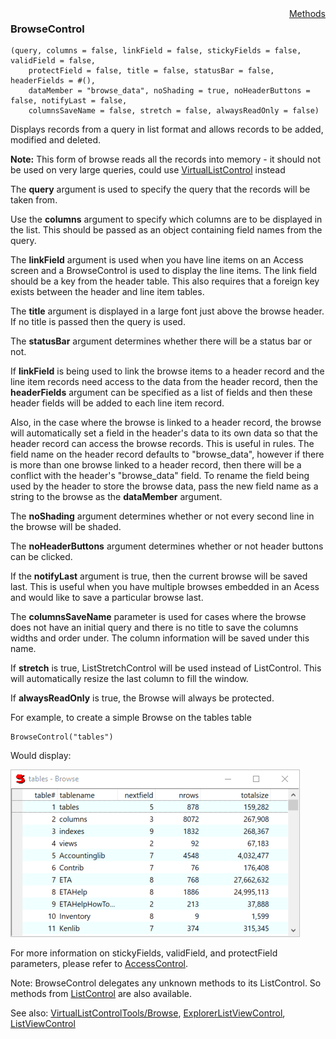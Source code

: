 <div style="float:right"><span class="toplinks"><a href="/suneidoc/User Interfaces/Reference/BrowseControl/Methods">Methods</a></span></div>

### BrowseControl

``` suneido
(query, columns = false, linkField = false, stickyFields = false, validField = false, 
    protectField = false, title = false, statusBar = false, headerFields = #(), 
    dataMember = "browse_data", noShading = true, noHeaderButtons = false, notifyLast = false, 
    columnsSaveName = false, stretch = false, alwaysReadOnly = false)
```

Displays records from a query in list format and allows records to be added, modified and deleted.

**Note:** This form of browse reads all the records into memory - it should not be used on very large queries, could use [VirtualListControl](<VirtualListControl.md>) instead

The **query** argument is used to specify the query that the records will be taken from. 

Use the **columns** argument to specify which columns are to be displayed in the list.  This should be passed as an object containing field names from the query.

The **linkField** argument is used when you have line items on an Access screen and a BrowseControl is used to display the line items.  The link field should be a key from the header table.  This also requires that a foreign key exists between the header and line item tables.

The **title** argument is displayed in a large font just above the browse header. If no title is passed then the query is used.

The **statusBar** argument determines whether there will be a status bar or not.

If **linkField** is being used to link the browse items to a header record and the line item records need access to the data from the header record, then the **headerFields** argument can be specified as a list of fields and then these header fields will be added to each line item record.

Also, in the case where the browse is linked to a header record, the browse will automatically set a field in the header's data to its own data so that the header record can access the browse records.  This is useful in rules.  The field name on the header record defaults to "browse_data", however if there is more than one browse linked to a header record, then there will be a conflict with the header's "browse_data" field.  To rename the field being used by the header to store the browse data, pass the new field name as a string to the browse as the **dataMember** argument.

The **noShading** argument determines whether or not every second line in the browse will be shaded.

The **noHeaderButtons** argument determines whether or not header buttons can be clicked.

If the **notifyLast** argument is true, then the current browse will be saved last.  This is useful when you have multiple browses embedded in an Acess and would like to save a particular browse last.

The **columnsSaveName** parameter is used for cases where the browse does not have an initial query and there is no title to save the columns widths and order under. The column information will be saved under this name.

If **stretch** is true, ListStretchControl will be used instead of ListControl. This will automatically resize the last column to fill the window.

If **alwaysReadOnly** is true, the Browse will always be protected.

For example, to create a simple Browse on the tables table

``` suneido
BrowseControl("tables")
```

Would display:

![](<../../res/browse.png>)

For more information on stickyFields, validField, and protectField parameters, please refer to [AccessControl](<AccessControl.md>).

Note: BrowseControl delegates any unknown methods to its ListControl. So methods from [ListControl](<ListControl.md>) are also available.

See also:
[VirtualListControl](<VirtualListControl.md>)[Tools/Browse](<../../Tools/Browse.md>),
[ExplorerListViewControl](<ExplorerListViewControl.md>),
[ListViewControl](<ListViewControl.md>)